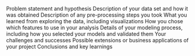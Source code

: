 
Problem statement and hypothesis
Description of your data set and how it was obtained
Description of any pre-processing steps you took
What you learned from exploring the data, including visualizations
How you chose which features to use in your analysis
Details of your modeling process, including how you selected your models and validated them
Your challenges and successes
Possible extensions or business applications of your project
Conclusions and key learnings
